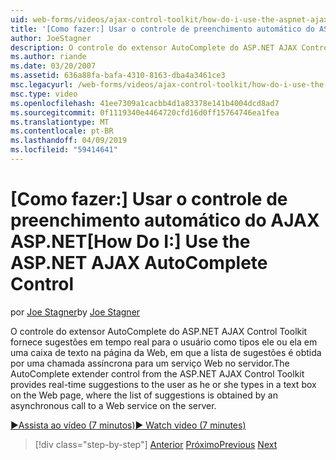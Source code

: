 ```yaml
---
uid: web-forms/videos/ajax-control-toolkit/how-do-i-use-the-aspnet-ajax-autocomplete-control
title: '[Como fazer:] Usar o controle de preenchimento automático do ASP.NET AJAX | Microsoft Docs'
author: JoeStagner
description: O controle do extensor AutoComplete do ASP.NET AJAX Control Toolkit fornece sugestões em tempo real para o usuário como tipos ele ou ela em uma caixa de texto em que os nós...
ms.author: riande
ms.date: 03/20/2007
ms.assetid: 636a88fa-bafa-4310-8163-dba4a3461ce3
msc.legacyurl: /web-forms/videos/ajax-control-toolkit/how-do-i-use-the-aspnet-ajax-autocomplete-control
msc.type: video
ms.openlocfilehash: 41ee7309a1cacbb4d1a83378e141b4004dcd8ad7
ms.sourcegitcommit: 0f1119340e4464720cfd16d0ff15764746ea1fea
ms.translationtype: MT
ms.contentlocale: pt-BR
ms.lasthandoff: 04/09/2019
ms.locfileid: "59414641"
---
```

# <a name="how-do-i-use-the-aspnet-ajax-autocomplete-control"></a><span data-ttu-id="d49d7-103">[Como fazer:] Usar o controle de preenchimento automático do AJAX ASP.NET</span><span class="sxs-lookup"><span data-stu-id="d49d7-103">[How Do I:] Use the ASP.NET AJAX AutoComplete Control</span></span>

<span data-ttu-id="d49d7-104">por [Joe Stagner](https://github.com/JoeStagner)</span><span class="sxs-lookup"><span data-stu-id="d49d7-104">by [Joe Stagner](https://github.com/JoeStagner)</span></span>

<span data-ttu-id="d49d7-105">O controle do extensor AutoComplete do ASP.NET AJAX Control Toolkit fornece sugestões em tempo real para o usuário como tipos ele ou ela em uma caixa de texto na página da Web, em que a lista de sugestões é obtida por uma chamada assíncrona para um serviço Web no servidor.</span><span class="sxs-lookup"><span data-stu-id="d49d7-105">The AutoComplete extender control from the ASP.NET AJAX Control Toolkit provides real-time suggestions to the user as he or she types in a text box on the Web page, where the list of suggestions is obtained by an asynchronous call to a Web service on the server.</span></span>

[<span data-ttu-id="d49d7-106">&#9654;Assista ao vídeo (7 minutos)</span><span class="sxs-lookup"><span data-stu-id="d49d7-106">&#9654; Watch video (7 minutes)</span></span>](https://channel9.msdn.com/Blogs/ASP-NET-Site-Videos/how-do-i-use-the-aspnet-ajax-autocomplete-control)

> [!div class="step-by-step"]
> <span data-ttu-id="d49d7-107">[Anterior](how-do-i-use-the-aspnet-ajax-slider-control.md)
> [Próximo](how-do-i-configure-the-aspnet-ajax-calendar-control.md)</span><span class="sxs-lookup"><span data-stu-id="d49d7-107">[Previous](how-do-i-use-the-aspnet-ajax-slider-control.md)
[Next](how-do-i-configure-the-aspnet-ajax-calendar-control.md)</span></span>
